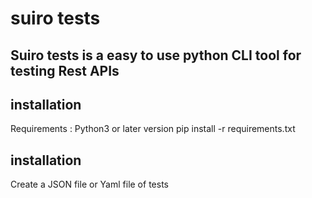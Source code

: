 # suiro tests
## Suiro tests is a easy to use python CLI tool for testing Rest APIs

## installation
Requirements : Python3 or later version
pip install -r requirements.txt

## installation
Create a JSON file or Yaml file of tests

